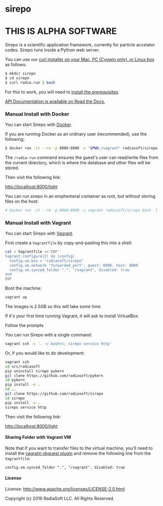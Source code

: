 # sirepo

# THIS IS ALPHA SOFTWARE

Sirepo is a scientific application framework, currently for particle accelator codes.
Sirepo runs inside a Python web server.

You can use our
[curl installer on your Mac, PC (Cygwin only), or Linux box](https://github.com/radiasoft/download/blob/master/README.md)
as follows:

```bash
$ mkdir sirepo
$ cd sirepo
$ curl radia.run | bash
```

For this to work, you will need to [install the prerequisites](https://github.com/radiasoft/download/blob/master/README.md#requirements).

[API Documentation is available on Read the Docs.](http://sirepo.readthedocs.org)

### Manual Install with Docker

You can start Sirepo with [Docker](https://www.docker.com/).

If you are running Docker as an ordinary user (recommended), use the following:

```bash
$ docker run -it --rm -p 8000:8000 -v "$PWD:/vagrant" radiasoft/sirepo /radia-run "$(id -u)" "$(id -g)" /home/vagrant/bin/radia-run-sirepo /vagrant 8000
```

The `/radia-run` command ensures the guest's user can read/write files from the
current directory, which is where the database and other files will be stored.

Then visit the following link:

[http://localhost:8000/light](http://localhost:8000/light)

You can run sirepo in an emphemeral container as root, but without
storing files on the host:

```bash
# docker run -it --rm -p 8000:8000 -u vagrant radiasoft/sirepo bash -l -c 'radia-run-sirepo "$HOME" 8000'
```

### Manual Install with Vagrant

You can start Sirepo with [Vagrant](https://www.vagrantup.com/).

First create a `Vagrantfile` by copy-and-pasting this into a shell:

```bash
cat > Vagrantfile <<'EOF'
Vagrant.configure(2) do |config|
  config.vm.box = "radiasoft/sirepo"
  config.vm.network "forwarded_port", guest: 8000, host: 8000
  config.vm.synced_folder ".", "/vagrant", disabled: true
end
EOF
```

Boot the machine:

```bash
vagrant up
```

The images is 2.5GB so this will take some time.

If it's your first time running Vagrant, it will ask to install VirtualBox.

Follow the prompts

You can run Sirepo with a single command:

```bash
vagrant ssh -c '. ~/.bashrc; sirepo service http'
```

Or, if you would like to do development:

```bash
vagrant ssh
cd src/radiasoft
pip uninstall sirepo pykern
git clone https://github.com/radiasoft/pykern
cd pykern
pip install -e .
cd ..
git clone https://github.com/radiasoft/sirepo
cd sirepo
pip install -e .
sirepo service http
```

Then visit the following link:

[http://localhost:8000/light](http://localhost:8000/light)

#### Sharing Folder with Vagrant VM

Note that if you want to transfer files to the virtual machine,
you'll need to install the
[vagrant-vbguest plugin](https://github.com/dotless-de/vagrant-vbguest)
and remove the following line from the `Vagrantfile`:

```text
config.vm.synced_folder ".", "/vagrant", disabled: true
```

#### License

License: http://www.apache.org/licenses/LICENSE-2.0.html

Copyright (c) 2016 RadiaSoft LLC.  All Rights Reserved.
